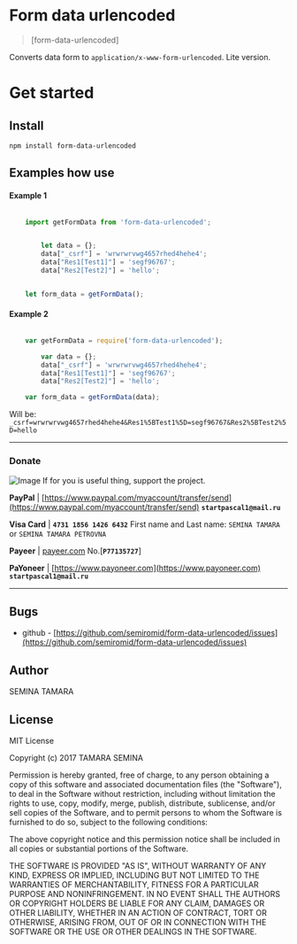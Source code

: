 # Form data urlencoded


> [form-data-urlencoded] 

Сonverts data form to `application/x-www-form-urlencoded`. Lite version.




# Get started

## Install
```shell
npm install form-data-urlencoded
```

## Examples how use

#### Example 1
```javascript

	import getFormData from 'form-data-urlencoded';


        let data = {};
        data["_csrf"] = 'wrwrwrvwg4657rhed4hehe4';
        data["Res1[Test1]"] = 'segf96767';
        data["Res2[Test2]"] = 'hello';


	let form_data = getFormData();
```

#### Example 2
```javascript

    var getFormData = require('form-data-urlencoded');

        var data = {};
        data["_csrf"] = 'wrwrwrvwg4657rhed4hehe4';
        data["Res1[Test1]"] = 'segf96767';
        data["Res2[Test2]"] = 'hello';

	var form_data = getFormData(data);
```

Will be:	                    
`_csrf=wrwrwrvwg4657rhed4hehe4&Res1%5BTest1%5D=segf96767&Res2%5BTest2%5D=hello`


_______________________

### Donate
![Image](https://raw.githubusercontent.com/semiromid/compress-images/master/screenshots/health-care.png)
If for you is useful thing, support the project.

 **PayPal** | [https://www.paypal.com/myaccount/transfer/send](https://www.paypal.com/myaccount/transfer/send) **`startpascal1@mail.ru`**
 
 **Visa Card** | **`4731 1856 1426 6432`** First name and Last name: `SEMINA TAMARA` or `SEMINA TAMARA PETROVNA`
 
 **Payeer** | [payeer.com](payeer.com) No.[**`P77135727`**]
 
 **PaYoneer** | [https://www.payoneer.com](https://www.payoneer.com) **`startpascal1@mail.ru`**
 
_______________________



## Bugs
  * github - [https://github.com/semiromid/form-data-urlencoded/issues](https://github.com/semiromid/form-data-urlencoded/issues) 

## Author
SEMINA TAMARA

## License
MIT License

Copyright (c) 2017 TAMARA SEMINA

Permission is hereby granted, free of charge, to any person obtaining a copy
of this software and associated documentation files (the "Software"), to deal
in the Software without restriction, including without limitation the rights
to use, copy, modify, merge, publish, distribute, sublicense, and/or sell
copies of the Software, and to permit persons to whom the Software is
furnished to do so, subject to the following conditions:

The above copyright notice and this permission notice shall be included in all
copies or substantial portions of the Software.

THE SOFTWARE IS PROVIDED "AS IS", WITHOUT WARRANTY OF ANY KIND, EXPRESS OR
IMPLIED, INCLUDING BUT NOT LIMITED TO THE WARRANTIES OF MERCHANTABILITY,
FITNESS FOR A PARTICULAR PURPOSE AND NONINFRINGEMENT. IN NO EVENT SHALL THE
AUTHORS OR COPYRIGHT HOLDERS BE LIABLE FOR ANY CLAIM, DAMAGES OR OTHER
LIABILITY, WHETHER IN AN ACTION OF CONTRACT, TORT OR OTHERWISE, ARISING FROM,
OUT OF OR IN CONNECTION WITH THE SOFTWARE OR THE USE OR OTHER DEALINGS IN THE
SOFTWARE.

















